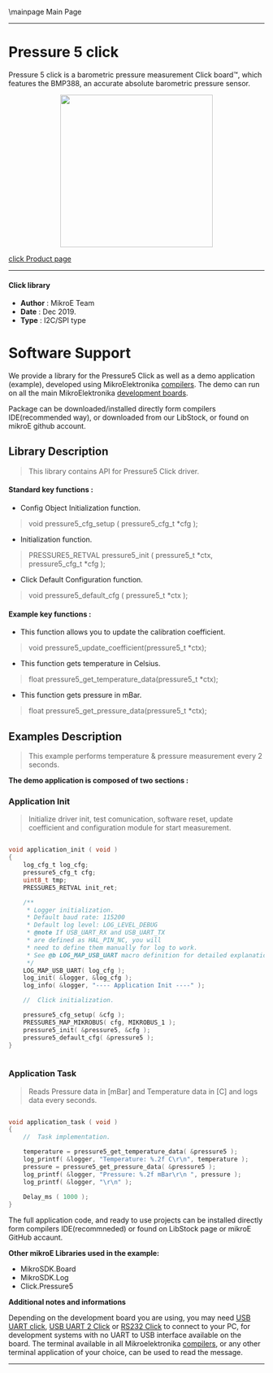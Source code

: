 \mainpage Main Page
 
 

---
# Pressure 5 click

Pressure 5 click is a barometric pressure measurement Click board™, which features the BMP388, an accurate absolute barometric pressure sensor.

<p align="center">
  <img src="https://download.mikroe.com/images/click_for_ide/pressure5_click.png" height=300px>
</p>

[click Product page](https://www.mikroe.com/pressure-5-click)

---


#### Click library 

- **Author**        : MikroE Team
- **Date**          : Dec 2019.
- **Type**          : I2C/SPI type


# Software Support

We provide a library for the Pressure5 Click 
as well as a demo application (example), developed using MikroElektronika 
[compilers](https://shop.mikroe.com/compilers). 
The demo can run on all the main MikroElektronika [development boards](https://shop.mikroe.com/development-boards).

Package can be downloaded/installed directly form compilers IDE(recommended way), or downloaded from our LibStock, or found on mikroE github account. 

## Library Description

> This library contains API for Pressure5 Click driver.

#### Standard key functions :

- Config Object Initialization function.
> void pressure5_cfg_setup ( pressure5_cfg_t *cfg ); 
 
- Initialization function.
> PRESSURE5_RETVAL pressure5_init ( pressure5_t *ctx, pressure5_cfg_t *cfg );

- Click Default Configuration function.
> void pressure5_default_cfg ( pressure5_t *ctx );


#### Example key functions :

- This function allows you to update the calibration coefficient.
> void pressure5_update_coefficient(pressure5_t *ctx);
 
- This function gets temperature in Celsius.
> float pressure5_get_temperature_data(pressure5_t *ctx);


- This function gets pressure in mBar.
> float pressure5_get_pressure_data(pressure5_t *ctx);

## Examples Description

> This example performs temperature & pressure measurement every 2 seconds.

**The demo application is composed of two sections :**

### Application Init 

> Initialize driver init, test comunication, software reset, update
> coefficient and configuration module for start measurement.

```c

void application_init ( void )
{
    log_cfg_t log_cfg;
    pressure5_cfg_t cfg;
    uint8_t tmp;
    PRESSURE5_RETVAL init_ret;

    /** 
     * Logger initialization.
     * Default baud rate: 115200
     * Default log level: LOG_LEVEL_DEBUG
     * @note If USB_UART_RX and USB_UART_TX 
     * are defined as HAL_PIN_NC, you will 
     * need to define them manually for log to work. 
     * See @b LOG_MAP_USB_UART macro definition for detailed explanation.
     */
    LOG_MAP_USB_UART( log_cfg );
    log_init( &logger, &log_cfg );
    log_info( &logger, "---- Application Init ----" );

    //  Click initialization.

    pressure5_cfg_setup( &cfg );
    PRESSURE5_MAP_MIKROBUS( cfg, MIKROBUS_1 );
    pressure5_init( &pressure5, &cfg );
    pressure5_default_cfg( &pressure5 );
}
  
```

### Application Task

> Reads Pressure data in [mBar] and Temperature data in [C] and logs data every seconds.

```c

void application_task ( void )
{
    //  Task implementation.

    temperature = pressure5_get_temperature_data( &pressure5 );
    log_printf( &logger, "Temperature: %.2f C\r\n", temperature );
    pressure = pressure5_get_pressure_data( &pressure5 );
    log_printf( &logger, "Pressure: %.2f mBar\r\n ", pressure );
    log_printf( &logger, "\r\n" );
    
    Delay_ms ( 1000 );
}


```

The full application code, and ready to use projects can be  installed directly form compilers IDE(recommneded) or found on LibStock page or mikroE GitHub accaunt.

**Other mikroE Libraries used in the example:** 

- MikroSDK.Board
- MikroSDK.Log
- Click.Pressure5

**Additional notes and informations**

Depending on the development board you are using, you may need 
[USB UART click](https://shop.mikroe.com/usb-uart-click), 
[USB UART 2 Click](https://shop.mikroe.com/usb-uart-2-click) or 
[RS232 Click](https://shop.mikroe.com/rs232-click) to connect to your PC, for 
development systems with no UART to USB interface available on the board. The 
terminal available in all Mikroelektronika 
[compilers](https://shop.mikroe.com/compilers), or any other terminal application 
of your choice, can be used to read the message.



---
